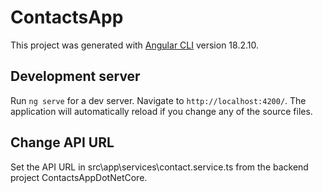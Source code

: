 # ContactsApp

This project was generated with [Angular CLI](https://github.com/angular/angular-cli) version 18.2.10.

## Development server

Run `ng serve` for a dev server. Navigate to `http://localhost:4200/`. The application will automatically reload if you change any of the source files.

## Change API URL 
Set the API URL in src\app\services\contact.service.ts from the backend project ContactsAppDotNetCore.